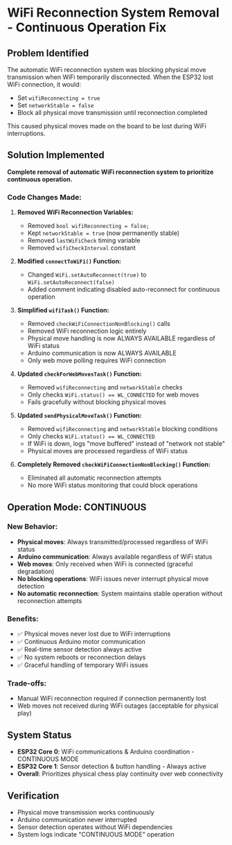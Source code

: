 # WiFi Reconnection System Removal - Continuous Operation Fix

## Problem Identified
The automatic WiFi reconnection system was blocking physical move transmission when WiFi temporarily disconnected. When the ESP32 lost WiFi connection, it would:
- Set `wifiReconnecting = true`
- Set `networkStable = false`
- Block all physical move transmission until reconnection completed

This caused physical moves made on the board to be lost during WiFi interruptions.

## Solution Implemented
**Complete removal of automatic WiFi reconnection system to prioritize continuous operation.**

### Code Changes Made:

1. **Removed WiFi Reconnection Variables:**
   - Removed `bool wifiReconnecting = false;`
   - Kept `networkStable = true` (now permanently stable)
   - Removed `lastWiFiCheck` timing variable
   - Removed `wifiCheckInterval` constant

2. **Modified `connectToWiFi()` Function:**
   - Changed `WiFi.setAutoReconnect(true)` to `WiFi.setAutoReconnect(false)`
   - Added comment indicating disabled auto-reconnect for continuous operation

3. **Simplified `wifiTask()` Function:**
   - Removed `checkWiFiConnectionNonBlocking()` calls
   - Removed WiFi reconnection logic entirely
   - Physical move handling is now ALWAYS AVAILABLE regardless of WiFi status
   - Arduino communication is now ALWAYS AVAILABLE
   - Only web move polling requires WiFi connection

4. **Updated `checkForWebMovesTask()` Function:**
   - Removed `wifiReconnecting` and `networkStable` checks
   - Only checks `WiFi.status() == WL_CONNECTED` for web moves
   - Fails gracefully without blocking physical moves

5. **Updated `sendPhysicalMoveTask()` Function:**
   - Removed `wifiReconnecting` and `networkStable` blocking conditions
   - Only checks `WiFi.status() == WL_CONNECTED`
   - If WiFi is down, logs "move buffered" instead of "network not stable"
   - Physical moves are processed regardless of WiFi status

6. **Completely Removed `checkWiFiConnectionNonBlocking()` Function:**
   - Eliminated all automatic reconnection attempts
   - No more WiFi status monitoring that could block operations

## Operation Mode: CONTINUOUS

### New Behavior:
- **Physical moves**: Always transmitted/processed regardless of WiFi status
- **Arduino communication**: Always available regardless of WiFi status  
- **Web moves**: Only received when WiFi is connected (graceful degradation)
- **No blocking operations**: WiFi issues never interrupt physical move detection
- **No automatic reconnection**: System maintains stable operation without reconnection attempts

### Benefits:
- ✅ Physical moves never lost due to WiFi interruptions
- ✅ Continuous Arduino motor communication
- ✅ Real-time sensor detection always active
- ✅ No system reboots or reconnection delays
- ✅ Graceful handling of temporary WiFi issues

### Trade-offs:
- Manual WiFi reconnection required if connection permanently lost
- Web moves not received during WiFi outages (acceptable for physical play)

## System Status
- **ESP32 Core 0**: WiFi communications & Arduino coordination - CONTINUOUS MODE
- **ESP32 Core 1**: Sensor detection & button handling - Always active
- **Overall**: Prioritizes physical chess play continuity over web connectivity

## Verification
- Physical move transmission works continuously
- Arduino communication never interrupted
- Sensor detection operates without WiFi dependencies
- System logs indicate "CONTINUOUS MODE" operation
